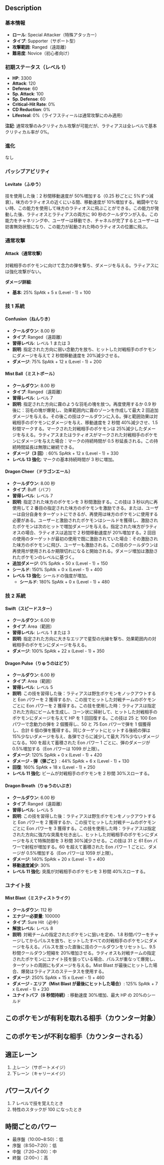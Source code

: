 ## Description

### 基本情報

- **ロール**: Special Attacker（特殊アタッカー）
- **タイプ**: Supporter（サポート型）
- **攻撃範囲**: Ranged（遠距離）
- **難易度**: Novice（初心者向け）

### 初期ステータス（レベル 1）

- **HP**: 3300
- **Attack**: 120
- **Defense**: 60
- **Sp. Attack**: 100
- **Sp. Defense**: 60
- **Critical-Hit Rate**: 0%
- **CD Reduction**: 0%
- **Lifesteal**: 0%（ライフスティールは通常攻撃にのみ適用）

**注記**: 通常攻撃のみクリティカル攻撃が可能だが、ラティアスは全レベルで基本クリティカル率が 0%。

### 進化

なし

### パッシブアビリティ

#### Levitate（ふゆう）

技を使用した後：2 秒間移動速度が 50%増加する（0.25 秒ごとに 5%ずつ減衰）。味方のラティオスの近くにいる間、移動速度が 10%増加する。戦闘中でない時、この能力を使用して味方のラティオスに飛ぶことができる。この能力が発動した後、ラティオスとラティアスの両方に 90 秒のクールダウンが入る。この能力をチャネリング中、ユーザーは移動でき、チャネルが完了するとユーザーは妨害無効状態になり、この能力が起動された時のラティオスの位置に飛ぶ。

### 通常攻撃

#### Attack（通常攻撃）

対戦相手のポケモンに向けて念力の弾を撃ち、ダメージを与える。ラティアスには強化攻撃がない。

**ダメージ詳細**:

- **基本**: 25% SpAtk + 5 x (Level - 1) + 100

### 技 1 系統

#### Confusion（ねんりき）

- **クールダウン**: 8.00 秒
- **タイプ**: Ranged（遠距離）
- **習得レベル**: レベル 1 または 3
- **説明**: 指定された方向に弱い念動力を放ち、ヒットした対戦相手のポケモンにダメージを与えて 2 秒間移動速度を 20%減少させる。
- **ダメージ**: 75% SpAtk + 12 x (Level - 1) + 200

#### Mist Ball（ミストボール）

- **クールダウン**: 8.00 秒
- **タイプ**: Ranged（遠距離）
- **習得レベル**: レベル 7
- **説明**: 指定された方向に霧のような羽毛の塊を放つ。再度使用するか 0.9 秒後に：羽毛の塊が爆発し、効果範囲内に霧のゾーンを作成して最大 2 回追加ダメージを与える。その後この技はクールダウンに入る。弾と範囲効果は対戦相手のポケモンにダメージを与え、移動速度を 2 秒間 40%減少させ、1.5 秒間マークする。マークされた対戦相手のポケモンは 25%減少したダメージを与える。ラティアスまたはラティオスがマークされた対戦相手のポケモンにダメージを与えた場合：マークの持続時間が 0.5 秒延長される。この持続時間延長は無限に継続できる。
- **ダメージ（3 回）**: 60% SpAtk + 12 x (Level - 1) + 330
- **レベル 13 強化**: マークの基本持続時間が 3 秒に増加。

#### Dragon Cheer（ドラゴンエール）

- **クールダウン**: 8.00 秒
- **タイプ**: Buff（バフ）
- **習得レベル**: レベル 7
- **説明**: 指定された味方のポケモンを 3 秒間激励する。この技は 3 秒以内に再使用して 2 番目の指定された味方のポケモンを激励できる。または、ユーザーは自分自身をターゲットにできるが、再使用は味方のポケモンに使用する必要がある。ユーザーと激励されたポケモンはシールドを獲得し、激励されたポケモンは次のヒットで増加ダメージを与える。指定された味方がラティオスの場合、ラティオスは追加で 2 秒間移動速度が 20%増加する。2 回目の使用のターゲットが最初の使用で既に激励されていた場合：その激励された味方のポケモンに飛び、ユーザーも激励される。この技のクールダウンは再使用が使用されるか期限切れになると開始される。ダメージ増加は激励されたポケモンのレベルに基づく。
- **追加ダメージ**: 0% SpAtk + 50 x (Level - 1) + 150
- **シールド**: 150% SpAtk + 0 x (Level - 1) + 400
- **レベル 13 強化**: シールドの強度が増加。
  - **シールド**: 180% SpAtk + 0 x (Level - 1) + 480

### 技 2 系統

#### Swift（スピードスター）

- **クールダウン**: 6.00 秒
- **タイプ**: Area（範囲）
- **習得レベル**: レベル 1 または 3
- **説明**: 指定された方向に大きなエリアで星型の光線を撃ち、効果範囲内の対戦相手のポケモンにダメージを与える。
- **ダメージ**: 100% SpAtk + 22 x (Level - 1) + 350

#### Dragon Pulse（りゅうのはどう）

- **クールダウン**: 6.00 秒
- **タイプ**: Area（範囲）
- **習得レベル**: レベル 5
- **説明**: この技を習得した後：ラティアスは野生ポケモンをノックアウトすると Eon パワーを 2 獲得するか、この技でヒットした対戦チームのポケモンごとに Eon パワーを 2 獲得する。この技を使用した時：ラティアスは指定された方向にビームを生成し、コーン状に掃射して、ヒットした対戦相手のポケモンにダメージを与えて HP を 1 回回復する。この技は 25 と 100 Eon パワーで念動力の弾を 2 個獲得し、50 と 75 Eon パワーで弾を 1 個獲得し、合計 6 個の弾を獲得する。同じターゲットにヒットする後続の弾は 15%少ないダメージを与え、各弾でさらに減少して最大 75%少ないダメージになる。100 を超えて蓄積された Eon パワー 1 ごとに、弾のダメージが 0.5%増加する（Eon パワーは 1099 が上限）。
- **ダメージ**: 120% SpAtk + 0 x (Level - 1) + 420
- **ダメージ - 弾（弾ごと）**: 44% SpAtk + 6 x (Level - 1) + 130
- **回復**: 160% SpAtk + 18 x (Level - 1) + 250
- **レベル 11 強化**: ビームが対戦相手のポケモンを 2 秒間 30%スローする。

#### Dragon Breath（りゅうのいぶき）

- **クールダウン**: 6.00 秒
- **タイプ**: Ranged（遠距離）
- **習得レベル**: レベル 5
- **説明**: この技を習得した後：ラティアスは野生ポケモンをノックアウトすると Eon パワーを 2 獲得するか、この技でヒットした対戦チームのポケモンごとに Eon パワーを 3 獲得する。この技を使用した時：ラティアスは指定された方向に強力な突風を吐き出し、ヒットした対戦相手のポケモンにダメージを与えて特殊防御を 3 秒間 30%減少させる。この技は 31 と 61 Eon パワーで射程が増加する。60 を超えて蓄積された Eon パワー 1 ごとに、ダメージが 0.5%増加する（Eon パワーは 1059 が上限）。
- **ダメージ**: 140% SpAtk + 20 x (Level - 1) + 400
- **移動速度減少**: 30%
- **レベル 11 強化**: 突風が対戦相手のポケモンを 3 秒間 40%スローする。

### ユナイト技

#### Mist Blast（ミスティストライク）

- **クールダウン**: 112 秒
- **エナジー必要量**: 100000
- **タイプ**: Sure Hit（必中）
- **解放レベル**: レベル 8
- **説明**: 対戦チームの指定されたポケモンに狙いを定め、1.8 秒間パワーをチャージしてからパルスを放ち、ヒットしたすべての対戦相手のポケモンにダメージを与える。パルスを放った直後に技のクールダウンをリセットし、9.5 秒間クールダウン短縮を 20%増加させる。ラティオスも対戦チームの指定されたポケモンにユナイト技を狙っている場合、パルスが重なって爆発し、ターゲットの周囲にもダメージを与える。Mist Blast が最後にヒットした場合、爆発はラティアスのステータスを使用する。
- **ダメージ**: 250% SpAtk + 15 x (Level - 1) + 460
- **ダメージ - エリア（Mist Blast が最後にヒットした場合）**: 125% SpAtk + 7 x (Level - 1) + 230
- **ユナイトバフ（6 秒間持続）**: 移動速度 30%増加、最大 HP の 20%のシールド

## このポケモンが有利を取れる相手（カウンター対象）

## このポケモンが不利な相手（カウンターされる）

## 適正レーン

1. 上レーン（サポートメイジ）
2. 下レーン（キャリーメイジ）

## パワースパイク

1. 7 レベルで技を覚えたとき
2. 特性のスタックが 100 になったとき

## 時間ごとのパワー

- 最序盤（10:00~8:50）：低
- 序盤（8:50~7:20）：低
- 中盤（7:20~2:00）：中
- 終盤（2:00~）：高
